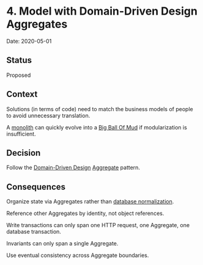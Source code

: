 # 4. Model with Domain-Driven Design Aggregates

Date: 2020-05-01

## Status

Proposed

## Context

Solutions (in terms of code) need to match the business models of people to avoid unnecessary translation.

A [monolith] can quickly evolve into a [Big Ball Of Mud] if modularization is insufficient.

## Decision

Follow the [Domain-Driven Design] [Aggregate] pattern.

## Consequences

Organize state via Aggregates rather than [database normalization].

Reference other Aggregates by identity, not object references.

Write transactions can only span one HTTP request, one Aggregate, one database transaction.

Invariants can only span a single Aggregate.

Use eventual consistency across Aggregate boundaries.

[Aggregate]: https://dddcommunity.org/library/vernon_2011/
[Big Ball Of Mud]: https://www.martinfowler.com/bliki/MonolithFirst.html
[Database normalization]: https://image.slidesharecdn.com/driveyourdbacrazyin3easysteps-111012161437-phpapp01/95/drive-your-dba-crazy-in-3-easy-steps-15-728.jpg?cb=1318493600
[Domain-Driven Design]: https://dddcommunity.org/learning-ddd/what_is_ddd/
[Monolith]: ./0003-monolith.md
